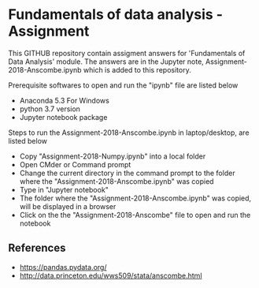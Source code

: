 # Fundamentals of data analysis - Assignment

This GITHUB repository contain assigment answers for 'Fundamentals of Data Analysis' module. The answers are in the Jupyter note, 
Assignment-2018-Anscombe.ipynb which is added to this repository.

Prerequisite softwares to open and run the "ipynb" file are listed below

- Anaconda 5.3 For Windows
- python 3.7 version
- Jupyter notebook package

Steps to run the Assignment-2018-Anscombe.ipynb in laptop/desktop, are listed below

- Copy "Assignment-2018-Numpy.ipynb" into a local folder
- Open CMder or Command prompt
- Change the current directory in the command prompt to the folder where the "Assignment-2018-Anscombe.ipynb" was copied
- Type in "Jupyter notebook"
- The folder where the "Assignment-2018-Anscombe.ipynb" was copied, will be displayed in a browser
- Click on the the "Assignment-2018-Anscombe" file to open and run the notebook

## References
- https://pandas.pydata.org/
- http://data.princeton.edu/wws509/stata/anscombe.html

